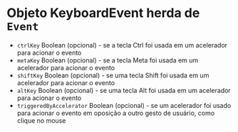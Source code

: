 # Objeto KeyboardEvent herda de `Event`

* `ctrlKey` Boolean (opcional) - se a tecla Ctrl foi usada em um acelerador para acionar o evento
* `metaKey` Boolean (opcional) - se a tecla Meta foi usada em um acelerador para acionar o evento
* `shiftKey` Boolean (opcional) - se uma tecla Shift foi usada em um acelerador para acionar o evento
* `altKey` Boolean (opcional) - se uma tecla Alt foi usada em um acelerador para acionar o evento
* `triggeredByAccelerator` Boolean (opcional) - se um acelerador foi usado para acionar o evento em oposição a outro gesto de usuário, como clique no mouse
